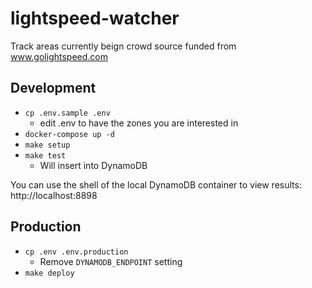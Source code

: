 # lightspeed-watcher

Track areas currently beign crowd source funded from www.golightspeed.com

## Development

* `cp .env.sample .env`
  * edit .env to have the zones you are interested in
* `docker-compose up -d`
* `make setup`
* `make test`
  * Will insert into DynamoDB

You can use the shell of the local DynamoDB container to view results:
http://localhost:8898

## Production

* `cp .env .env.production`
  * Remove `DYNAMODB_ENDPOINT` setting
* `make deploy`
